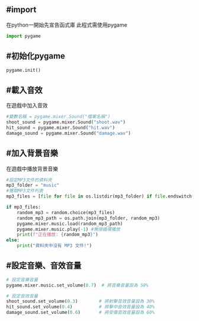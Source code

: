 ## #import
在python一開始先宣告函式庫
此程式需使用pygame
```python
import pygame
```
## #初始化pygame
```python
pygame.init()
```
## #載入音效
在遊戲中加入音效
```python
#變數名稱 = pygame.mixer.Sound("檔案名稱")
shoot_sound = pygame.mixer.Sound("shoot.wav")
hit_sound = pygame.mixer.Sound("hit.wav")
damage_sound = pygame.mixer.Sound("damage.wav")
```
## #加入背景音樂
在遊戲中播放背景音樂
```python
#設定MP3文件的資料夾
mp3_folder = "music"
#獲取MP3文件列表
mp3_files = [file for file in os.listdir(mp3_folder) if file.endswitch(".mp3")]

if mp3_files:
    random_mp3 = random.choice(mp3_files)
    random_mp3_path = os.path.join(mp3_folder, random_mp3)
    pygame.mixer.music.load(random_mp3_path)
    pygame.mixer.music.play(-1) #無限循環播放
    print(f"正在播放: {random_mp3}")
else:
    print("資料夾中沒有 MP3 文件!")
```
## #設定音樂、音效音量
```python
# 設定音樂音量
pygame.mixer.music.set_volume(0.7)  # 將音樂音量設為 50%

# 設定音效音量
shoot_sound.set_volume(0.3)        # 將射擊音效音量設為 30%
hit_sound.set_volume(0.4)          # 將擊中音效音量設為 40%
damage_sound.set_volume(0.6)       # 將受傷音效音量設為 60%
```
